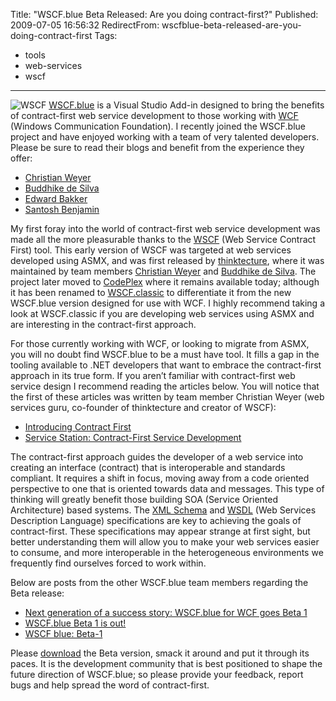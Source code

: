 Title: "WSCF.blue Beta Released: Are you doing contract-first?"
Published: 2009-07-05 16:56:32
RedirectFrom: wscfblue-beta-released-are-you-doing-contract-first
Tags:
  - tools
  - web-services
  - wscf
---
![WSCF](/posts/images/WSCF-logo.png "WSCF")
[WSCF.blue](http://wscfblue.codeplex.com/) is a Visual Studio Add-in designed to bring the benefits of contract-first web service development to those working with [WCF](http://msdn.microsoft.com/en-us/netframework/aa663324.aspx) (Windows Communication Foundation). I recently joined the WSCF.blue project and have enjoyed working with a team of very talented developers. Please be sure to read their blogs and benefit from the experience they offer:

-   [Christian Weyer](http://blogs.thinktecture.com/cweyer/ "http://blogs.thinktecture.com/cweyer/")
-   [Buddhike de Silva](http://blogs.thinktecture.com/buddhike "http://blogs.thinktecture.com/buddhike")
-   [Edward Bakker](http://www.edwardbakker.nl/ "http://www.edwardbakker.nl/")
-   [Santosh Benjamin](http://santoshbenjamin.wordpress.com/ "http://santoshbenjamin.wordpress.com/")

My first foray into the world of contract-first web service development was made all the more pleasurable thanks to the [WSCF](http://www.thinktecture.com/resourcearchive/tools-and-software/wscf) (Web Service Contract First) tool. This early version of WSCF was targeted at web services developed using ASMX, and was first released by [thinktecture](http://www.thinktecture.com/), where it was maintained by team members [Christian Weyer](http://blogs.thinktecture.com/buddhike) and [Buddhike de Silva](http://blogs.thinktecture.com/buddhike). The project later moved to [CodePlex](http://www.codeplex.com/) where it remains available today; although it has been renamed to [WSCF.classic](http://www.codeplex.com/WSCFclassic) to differentiate it from the new WSCF.blue version designed for use with WCF. I highly recommend taking a look at WSCF.classic if you are developing web services using ASMX and are interesting in the contract-first approach.

For those currently working with WCF, or looking to migrate from ASMX, you will no doubt find WSCF.blue to be a must have tool. It fills a gap in the tooling available to .NET developers that want to embrace the contract-first approach in its true form. If you aren’t familiar with
contract-first web service design I recommend reading the articles below. You will notice that the first of these articles was written by team member Christian Weyer (web services guru, co-founder of thinktecture and creator of WSCF):

-   [Introducing Contract First](http://www.code-magazine.com/Article.aspx?quickid=0507061)
-   [Service Station: Contract-First Service Development](http://msdn.microsoft.com/en-us/magazine/cc163800.aspx)

The contract-first approach guides the developer of a web service into creating an interface (contract) that is interoperable and standards compliant. It requires a shift in focus, moving away from a code oriented perspective to one that is oriented towards data and messages. This type of thinking will greatly benefit those building SOA (Service Oriented Architecture) based systems. The [XML Schema](http://www.w3.org/XML/Schema) and [WSDL](http://www.w3.org/TR/wsdl) (Web Services Description Language) specifications are key to achieving the goals of contract-first. These specifications may appear strange at first sight, but better understanding them will allow you to make your web services easier to consume, and more interoperable in the heterogeneous environments we frequently find ourselves forced to work within.

Below are posts from the other WSCF.blue team members regarding the Beta release:

-   [Next generation of a success story: WSCF.blue for WCF goes Beta 1](http://blogs.thinktecture.com/cweyer/archive/2009/07/05/415374.aspx)
-   [WSCF.blue Beta 1 is out!](http://www.edwardbakker.nl/PermaLink,guid,dcf22cb5-ce5e-4572-b6fd-56ebb5ed6fb3.aspx)
-   [WSCF blue: Beta-1](http://santoshbenjamin.wordpress.com/2009/07/04/wscf-blue-beta-1/)

Please [download](http://wscfblue.codeplex.com/Release/ProjectReleases.aspx?ReleaseId=29385#ReleaseFiles) the Beta version, smack it around and put it through its paces. It is the development community that is best positioned to shape the future direction of WSCF.blue; so please provide your feedback, report bugs and help spread the word of contract-first.
